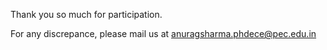 Thank you so much for participation. 

For any discrepance, please mail us at anuragsharma.phdece@pec.edu.in 
